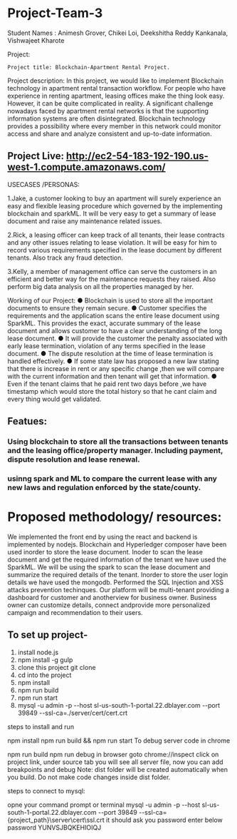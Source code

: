 # Project-Team-3

Student Names :
                Animesh Grover,
                Chikei Loi,
                Deekshitha Reddy Kankanala,
                Vishwajeet Kharote              
                
               

Project:


 	Project​ ​title​: Blockchain-Apartment Rental Project.

Project description:​ In this project, we would like to implement Blockchain technology in apartment rental transaction workflow. For people who have experience in renting apartment, leasing offices make the thing look easy. However, it can be quite complicated in reality. A significant challenge nowadays faced by apartment rental networks is that the supporting information systems are often disintegrated. Blockchain technology provides a possibility where every member in this network could monitor access and share and analyze consistent and up-to-date information.

## Project Live: http://ec2-54-183-192-190.us-west-1.compute.amazonaws.com/

USECASES /PERSONAS:

1.Jake, a customer looking to buy an apartment will surely experience an easy and
flexible leasing procedure which governed by the implementing blockchain and
sparkML. It will be very easy to get a summary of lease document and raise any
maintenance related issues.

2.Rick, a leasing officer can keep track of all tenants, their lease contracts and any other
issues relating to lease violation. It will be easy for him to record various requirements
specified in the lease document by different tenants. Also track any fraud detection.

3.Kelly, a member of management office can serve the customers in an efficient and
better way for the maintenance requests they raised. Also perform big data analysis on
all the properties managed by her.

Working of our Project:
● Blockchain is used to store all the important documents to ensure they remain
secure.
● Customer specifies the requirements and the application scans the entire lease
document using SparkML. This provides the exact, accurate summary of the
lease document and allows customer to have a clear understanding of the long
lease document.
● It will provide the customer the penalty associated with early lease termination,
violation of any terms specified in the lease document.
● The dispute resolution at the time of lease termination is handled effectively.
● If some state law has proposed a new law stating that there is increase in rent or any specific change ,then we will compare with the current information and then tenant will get that information.
● Even if the tenant claims that he paid rent two days before ,we have timestamp which would store the total history so that he cant claim and every thing would get validated.



## Featues:
### Using blockchain to store all the transactions between tenants and the leasing office/property manager. Including payment, dispute resolution and lease renewal.
### usinng spark and ML to compare the current lease with any new laws and regulation enforced by the state/county.

# Proposed​ ​methodology/ ​ ​resources: 
We implemented the front end by using the react and backend is implemented by nodejs.
Blockchain and Hyperledger composer have been used inorder to store the lease document.
Inoder to scan the lease document and get the required information of the tenant we have used the SparkML.
We will be using the spark to scan the lease document and summarize the required details of the tenant.
Inorder to store the user login details we have used the mongodb.
Performed the SQL Injection and XSS attacks prevention techinques. 
Our platform will be multi-tenant providing a dashboard for customer and anotherview for business owner. Business owner can customize details, connect andprovide more personalized campaign and recommendation to their users.







To set up project-
--------------
1) install node.js
2) npm install -g gulp
3) clone this project git clone
4) cd into the project
5) npm install
6) npm run build 
7) npm run start
8) mysql -u admin -p --host sl-us-south-1-portal.22.dblayer.com --port 39849 --ssl-ca=./server/cert/cert.crt


steps to install and run

npm install
npm run build && npm run start
To debug server code in chrome

npm run build
npm run debug
in browser goto chrome://inspect
click on project link, under source tab you will see all server file, now you can add breakpoints and debug
Note: dist folder will be created automatically when you build. Do not make code changes inside dist folder.

steps to connect to mysql:

opne your command prompt or terminal
mysql -u admin -p --host sl-us-south-1-portal.22.dblayer.com --port 39849 --ssl-ca={project_path}\server\cert\ssl.crt
it should ask you password enter below password YUNVSJBQKEHIOIQJ
